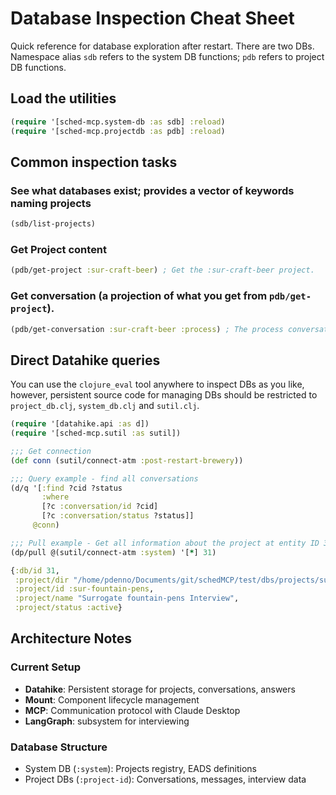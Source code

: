 # Database Inspection Cheat Sheet

Quick reference for database exploration after restart. There are two DBs. Namespace alias `sdb` refers to the system DB functions; `pdb` refers to project DB functions.

## Load the utilities
```clojure
(require '[sched-mcp.system-db :as sdb] :reload)
(require '[sched-mcp.projectdb :as pdb] :reload)
```
## Common inspection tasks


### See what databases exist; provides a vector of keywords naming projects
```clojure
(sdb/list-projects)
```

### Get Project content
```clojure
(pdb/get-project :sur-craft-beer) ; Get the :sur-craft-beer project.
```

### Get conversation (a projection of what you get from `pdb/get-project`).
```clojure
(pdb/get-conversation :sur-craft-beer :process) ; The process conversation
```


## Direct Datahike queries

You can use the `clojure_eval` tool anywhere to inspect DBs as you like, however, persistent source code for managing DBs should be restricted to `project_db.clj`, `system_db.clj` and `sutil.clj`.

```clojure
(require '[datahike.api :as d])
(require '[sched-mcp.sutil :as sutil])

;;; Get connection
(def conn (sutil/connect-atm :post-restart-brewery))

;;; Query example - find all conversations
(d/q '[:find ?cid ?status
       :where
       [?c :conversation/id ?cid]
       [?c :conversation/status ?status]]
     @conn)

;;; Pull example - Get all information about the project at entity ID 31.
(dp/pull @(sutil/connect-atm :system) '[*] 31)

{:db/id 31,
 :project/dir "/home/pdenno/Documents/git/schedMCP/test/dbs/projects/sur-fountain-pens/db/",
 :project/id :sur-fountain-pens,
 :project/name "Surrogate fountain-pens Interview",
 :project/status :active}

```
## Architecture Notes

### Current Setup
- **Datahike**: Persistent storage for projects, conversations, answers
- **Mount**: Component lifecycle management
- **MCP**: Communication protocol with Claude Desktop
- **LangGraph**: subsystem for interviewing

### Database Structure
- System DB (`:system`): Projects registry, EADS definitions
- Project DBs (`:project-id`): Conversations, messages, interview data
